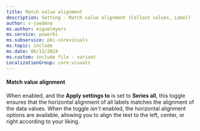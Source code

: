 ```yaml
---
title: Match value alignment
description: Setting - Match value alignment (Callout values, Label)
author: v-jaedena
ms.author: miguelmyers
ms.service: powerbi
ms.subservice: pbi-corevisuals
ms.topic: include
ms.date: 06/13/2024
ms.custom: include file - variant
LocalizationGroup: core-visuals
---
```

#### Match value alignment

When enabled, and the **Apply settings to** is set to **Series all**, this toggle ensures that the horizontal alignment of all labels matches the alignment of the data values. When the toggle *isn't* enabled, the horizontal alignment options are available, allowing you to align the text to the left, center, or right according to your liking.
